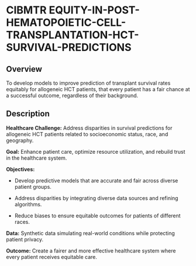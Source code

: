 # CIBMTR EQUITY-IN-POST-HEMATOPOIETIC-CELL-TRANSPLANTATION-HCT-SURVIVAL-PREDICTIONS
## Overview
To develop models to improve prediction of transplant survival rates equitably for allogeneic HCT patients, that every patient has a fair chance at a successful outcome, regardless of their background.

## Description
**Healthcare Challenge:** Address disparities in survival predictions for allogeneic HCT patients related to socioeconomic status, race, and geography.

**Goal:** Enhance patient care, optimize resource utilization, and rebuild trust in the healthcare system.

**Objectives:**

- Develop predictive models that are accurate and fair across diverse patient groups.

- Address disparities by integrating diverse data sources and refining algorithms.

- Reduce biases to ensure equitable outcomes for patients of different races.

**Data:** Synthetic data simulating real-world conditions while protecting patient privacy.

**Outcome:** Create a fairer and more effective healthcare system where every patient receives equitable care.
